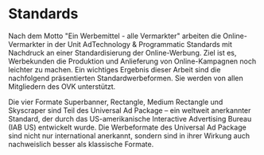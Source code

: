 # Standards

Nach dem Motto "Ein Werbemittel - alle Vermarkter" arbeiten die Online-Vermarkter in der Unit AdTechnology & Programmatic Standards mit Nachdruck an einer Standardisierung der Online-Werbung. Ziel ist es, Werbekunden die Produktion und Anlieferung von Online-Kampagnen noch leichter zu machen. Ein wichtiges Ergebnis dieser Arbeit sind die nachfolgend präsentierten Standardwerbeformen. Sie werden von allen Mitgliedern des OVK unterstützt.

Die vier Formate Superbanner, Rectangle, Medium Rectangle und Skyscraper sind Teil des Universal Ad Package – ein weltweit anerkannter Standard, der durch das US-amerikanische Interactive Advertising Bureau (IAB US) entwickelt wurde. Die Werbeformate des Universal Ad Package sind nicht nur international anerkannt, sondern sind in ihrer Wirkung auch nachweislich besser als klassische Formate.
